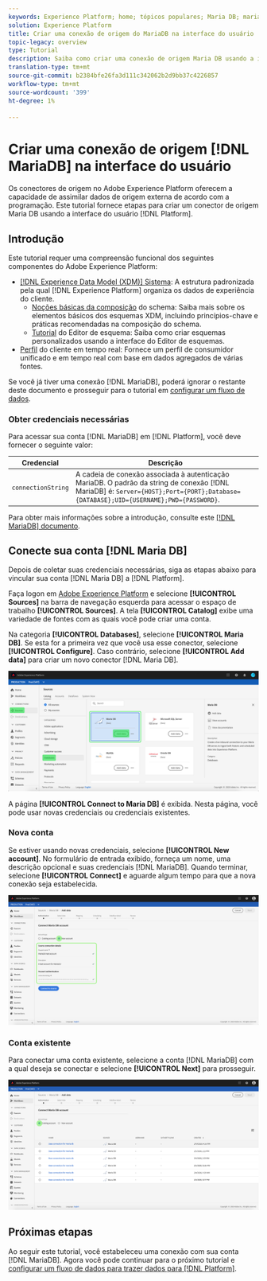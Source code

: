 ```yaml
---
keywords: Experience Platform; home; tópicos populares; Maria DB; maria db
solution: Experience Platform
title: Criar uma conexão de origem do MariaDB na interface do usuário
topic-legacy: overview
type: Tutorial
description: Saiba como criar uma conexão de origem Maria DB usando a interface do usuário do Adobe Experience Platform.
translation-type: tm+mt
source-git-commit: b2384bfe26fa3d111c342062b2d9bb37c4226857
workflow-type: tm+mt
source-wordcount: '399'
ht-degree: 1%

---
```



# Criar uma conexão de origem [!DNL MariaDB] na interface do usuário

Os conectores de origem no Adobe Experience Platform oferecem a capacidade de assimilar dados de origem externa de acordo com a programação. Este tutorial fornece etapas para criar um conector de origem Maria DB usando a interface do usuário [!DNL Platform].

## Introdução

Este tutorial requer uma compreensão funcional dos seguintes componentes do Adobe Experience Platform:

* [[!DNL Experience Data Model (XDM)] Sistema](../../../../../xdm/home.md): A estrutura padronizada pela qual  [!DNL Experience Platform] organiza os dados de experiência do cliente.
   * [Noções básicas da composição](../../../../../xdm/schema/composition.md) do schema: Saiba mais sobre os elementos básicos dos esquemas XDM, incluindo princípios-chave e práticas recomendadas na composição do schema.
   * [Tutorial](../../../../../xdm/tutorials/create-schema-ui.md) do Editor de esquema: Saiba como criar esquemas personalizados usando a interface do Editor de esquemas.
* [Perfil](../../../../../profile/home.md) do cliente em tempo real: Fornece um perfil de consumidor unificado e em tempo real com base em dados agregados de várias fontes.

Se você já tiver uma conexão [!DNL MariaDB], poderá ignorar o restante deste documento e prosseguir para o tutorial em [configurar um fluxo de dados](../../dataflow/databases.md).

### Obter credenciais necessárias

Para acessar sua conta [!DNL MariaDB] em [!DNL Platform], você deve fornecer o seguinte valor:

| Credencial | Descrição |
| ---------- | ----------- |
| `connectionString` | A cadeia de conexão associada à autenticação MariaDB. O padrão da string de conexão [!DNL MariaDB] é: `Server={HOST};Port={PORT};Database={DATABASE};UID={USERNAME};PWD={PASSWORD}`. |

Para obter mais informações sobre a introdução, consulte este [[!DNL MariaDB] documento](https://mariadb.com/kb/en/about-mariadb-connector-odbc/).

## Conecte sua conta [!DNL Maria DB]

Depois de coletar suas credenciais necessárias, siga as etapas abaixo para vincular sua conta [!DNL Maria DB] a [!DNL Platform].

Faça logon em [Adobe Experience Platform](https://platform.adobe.com) e selecione **[!UICONTROL Sources]** na barra de navegação esquerda para acessar o espaço de trabalho **[!UICONTROL Sources]**. A tela **[!UICONTROL Catalog]** exibe uma variedade de fontes com as quais você pode criar uma conta.

Na categoria **[!UICONTROL Databases]**, selecione **[!UICONTROL Maria DB]**. Se esta for a primeira vez que você usa esse conector, selecione **[!UICONTROL Configure]**. Caso contrário, selecione **[!UICONTROL Add data]** para criar um novo conector [!DNL Maria DB].

![](../../../../images/tutorials/create/maria-db/catalog.png)

A página **[!UICONTROL Connect to Maria DB]** é exibida. Nesta página, você pode usar novas credenciais ou credenciais existentes.

### Nova conta

Se estiver usando novas credenciais, selecione **[!UICONTROL New account]**. No formulário de entrada exibido, forneça um nome, uma descrição opcional e suas credenciais [!DNL MariaDB]. Quando terminar, selecione **[!UICONTROL Connect]** e aguarde algum tempo para que a nova conexão seja estabelecida.

![](../../../../images/tutorials/create/maria-db/new.png)

### Conta existente

Para conectar uma conta existente, selecione a conta [!DNL MariaDB] com a qual deseja se conectar e selecione **[!UICONTROL Next]** para prosseguir.

![](../../../../images/tutorials/create/maria-db/existing.png)

## Próximas etapas

Ao seguir este tutorial, você estabeleceu uma conexão com sua conta [!DNL MariaDB]. Agora você pode continuar para o próximo tutorial e [configurar um fluxo de dados para trazer dados para [!DNL Platform]](../../dataflow/databases.md).
